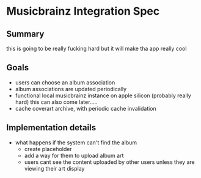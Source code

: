 # Musicbrainz Integration Spec

## Summary

this is going to be really fucking hard but it will make tha app really cool

## Goals

* users can choose an album association
* album associations are updated periodically
* functional local musicbrainz instance on apple silicon (probably really hard) this can also come later.....
* cache coverart archive, with periodic cache invalidation

## Implementation details

* what happens if the system can't find the album
  * create placeholder
  * add a way for them to upload album art
  * users cant see the content uploaded by other users unless they are viewing their art display
